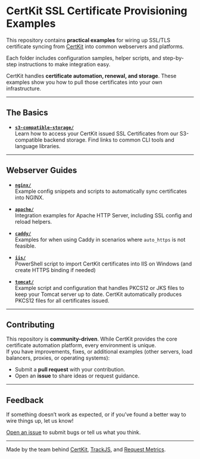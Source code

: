 # CertKit SSL Certificate Provisioning Examples

This repository contains **practical examples** for wiring up SSL/TLS certificate syncing from [CertKit](https://www.certkit.io) into common webservers and platforms.  

Each folder includes configuration samples, helper scripts, and step-by-step instructions to make integration easy.

CertKit handles **certificate automation, renewal, and storage**. These examples show you how to pull those certificates into your own infrastructure.

---
## The Basics

- **[`s3-compatible-storage/`](./s3-compatible-storage/)**  
  Learn how to access your CertKit issued SSL Certificates from our S3-compatible backend storage.  Find links to common CLI tools and language libraries.

---

## Webserver Guides

- **[`nginx/`](./nginx/)**  
  Example config snippets and scripts to automatically sync certificates into NGINX.

- **[`apache/`](./apache/)**  
  Integration examples for Apache HTTP Server, including SSL config and reload helpers.

- **[`caddy/`](./caddy/)**  
  Examples for when using Caddy in scenarios where `auto_https` is not feasible.

- **[`iis/`](./iis/)**  
  PowerShell script to import CertKit certificates into IIS on Windows (and create HTTPS binding if needed)

- **[`tomcat/`](./tomcat/)**  
  Example script and configuration that handles PKCS12 or JKS files to keep your Tomcat server up to date. CertKit automatically produces PKCS12 files for all certificates issued.

---

## Contributing

This repository is **community-driven**. While CertKit provides the core certificate automation platform, every environment is unique.  
If you have improvements, fixes, or additional examples (other servers, load balancers, proxies, or operating systems):

- Submit a **pull request** with your contribution.
- Open an **issue** to share ideas or request guidance.

---

## Feedback

If something doesn’t work as expected, or if you’ve found a better way to wire things up, let us know!  

[Open an issue](../../issues) to submit bugs or tell us what you think.

---

Made by the team behind [CertKit](https://certkit.io), [TrackJS](https://trackjs.com), and [Request Metrics](https://requestmetrics.com).
